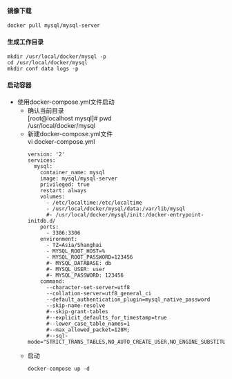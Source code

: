 
#### 镜像下载
```
docker pull mysql/mysql-server  
```
#### 生成工作目录
```
mkdir /usr/local/docker/mysql -p
cd /usr/local/docker/mysql
mkdir conf data logs -p
```
#### 启动容器
* 使用docker-compose.yml文件启动  
  * 确认当前目录  
    [root@localhost mysql]# pwd  
    /usr/local/docker/mysql  
  * 新建docker-compose.yml文件  
    vi docker-compose.yml  
    ```
    version: '2'
    services:
      mysql:
        container_name: mysql
        image: mysql/mysql-server
        privileged: true
        restart: always
        volumes:
          - /etc/localtime:/etc/localtime
          - /usr/local/docker/mysql/data:/var/lib/mysql
          #- /usr/local/docker/mysql/init:/docker-entrypoint-initdb.d/
        ports:
          - 3306:3306
        environment:
          - TZ=Asia/Shanghai
          - MYSQL_ROOT_HOST=%
          - MYSQL_ROOT_PASSWORD=123456
          #- MYSQL_DATABASE: db
          #- MYSQL_USER: user
          #- MYSQL_PASSWORD: 123456
        command:
          --character-set-server=utf8
          --collation-server=utf8_general_ci
          --default_authentication_plugin=mysql_native_password
          --skip-name-resolve
          #--skip-grant-tables
          #--explicit_defaults_for_timestamp=true
          #--lower_case_table_names=1
          #--max_allowed_packet=128M;
          #--sql-mode="STRICT_TRANS_TABLES,NO_AUTO_CREATE_USER,NO_ENGINE_SUBSTITUTION,NO_ZERO_DATE,NO_ZERO_IN_DATE,ERROR_FOR_DIVISION_BY_ZERO"
    ```
  * 启动  
    ```
    docker-compose up -d  
    ```
